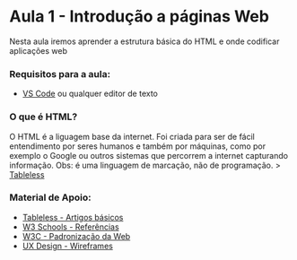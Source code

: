 # Aula 1 - Introdução a páginas Web

Nesta aula iremos aprender a estrutura básica do HTML e onde codificar aplicações web 


### Requisitos para a aula:

- [VS Code](https://code.visualstudio.com/) ou qualquer editor de texto


### O que é HTML?
O HTML é a liguagem base da internet. Foi criada para ser de fácil entendimento por seres humanos e também por máquinas, como por exemplo o Google ou outros sistemas que percorrem a internet capturando informação. Obs: é uma linguagem de marcação, não de programação. > [Tableless](https://tableless.com.br/o-que-html-basico/)


### Material de Apoio:

- [Tableless - Artigos básicos](https://tableless.com.br/categories/html/)
- [W3 Schools - Referências](https://tableless.com.br/categories/html/)
- [W3C - Padronização da Web](https://www.w3.org/html/)
- [UX Design - Wireframes](https://desenvolvimentoparaweb.com/ux/wireframe-web-guia-completo/)
